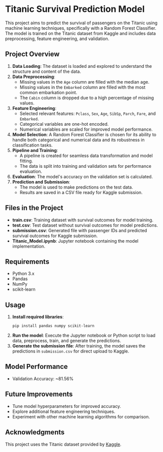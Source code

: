 # Titanic Survival Prediction Model

This project aims to predict the survival of passengers on the Titanic using machine learning techniques, specifically with a Random Forest Classifier. The model is trained on the Titanic dataset from Kaggle and includes data preprocessing, feature engineering, and validation.

## Project Overview

1. **Data Loading**: The dataset is loaded and explored to understand the structure and content of the data.
2. **Data Preprocessing**:
   - Missing values in the `Age` column are filled with the median age.
   - Missing values in the `Embarked` column are filled with the most common embarkation point.
   - The `Cabin` column is dropped due to a high percentage of missing values.
3. **Feature Engineering**:
   - Selected relevant features: `Pclass`, `Sex`, `Age`, `SibSp`, `Parch`, `Fare`, and `Embarked`.
   - Categorical variables are one-hot encoded.
   - Numerical variables are scaled for improved model performance.
4. **Model Selection**: A Random Forest Classifier is chosen for its ability to handle both categorical and numerical data and its robustness in classification tasks.
5. **Pipeline and Training**:
   - A pipeline is created for seamless data transformation and model fitting.
   - The data is split into training and validation sets for performance evaluation.
6. **Evaluation**: The model's accuracy on the validation set is calculated.
7. **Prediction and Submission**:
   - The model is used to make predictions on the test data.
   - Results are saved in a CSV file ready for Kaggle submission.

## Files in the Project

- **train.csv**: Training dataset with survival outcomes for model training.
- **test.csv**: Test dataset without survival outcomes for model predictions.
- **submission.csv**: Generated file with passenger IDs and predicted survival outcomes for Kaggle submission.
- **Titanic_Model.ipynb**: Jupyter notebook containing the model implementation.

## Requirements

- Python 3.x
- Pandas
- NumPy
- scikit-learn

## Usage

1. **Install required libraries**:
   ```bash
   pip install pandas numpy scikit-learn
   ```
2. **Run the model**:
   Execute the Jupyter notebook or Python script to load data, preprocess, train, and generate the predictions.
3. **Generate the submission file**:
   After training, the model saves the predictions in `submission.csv` for direct upload to Kaggle.

## Model Performance

- Validation Accuracy: ~81.56%

## Future Improvements

- Tune model hyperparameters for improved accuracy.
- Explore additional feature engineering techniques.
- Experiment with other machine learning algorithms for comparison.

## Acknowledgments

This project uses the Titanic dataset provided by [Kaggle](https://www.kaggle.com/c/titanic).  
